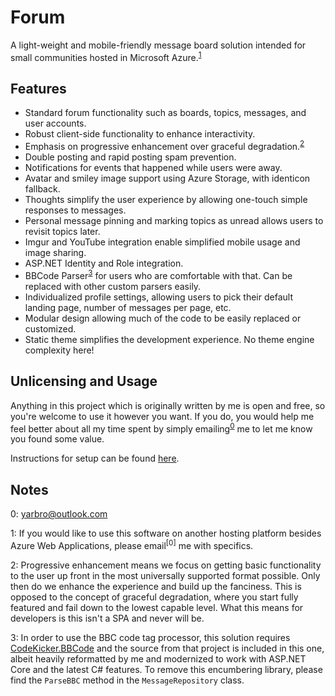 # Forum

A light-weight and mobile-friendly message board solution intended for small communities hosted in Microsoft Azure.<sup>[1](#notes)</sup>

## Features

* Standard forum functionality such as boards, topics, messages, and user accounts.
* Robust client-side functionality to enhance interactivity.
* Emphasis on progressive enhancement over graceful degradation.<sup>[2](#notes)</sup>
* Double posting and rapid posting spam prevention.
* Notifications for events that happened while users were away.
* Avatar and smiley image support using Azure Storage, with identicon fallback.
* Thoughts simplify the user experience by allowing one-touch simple responses to messages.
* Personal message pinning and marking topics as unread allows users to revisit topics later.
* Imgur and YouTube integration enable simplified mobile usage and image sharing.
* ASP.NET Identity and Role integration.
* BBCode Parser<sup>[3](#notes)</sup> for users who are comfortable with that. Can be replaced with other custom parsers easily.
* Individualized profile settings, allowing users to pick their default landing page, number of messages per page, etc.
* Modular design allowing much of the code to be easily replaced or customized.
* Static theme simplifies the development experience. No theme engine complexity here!

## Unlicensing and Usage

Anything in this project which is originally written by me is open and free, so you're welcome to use it however you want. If you do, you would help me feel better about all my time spent by simply emailing<sup>[0](#notes)</sup> me to let me know you found some value.

Instructions for setup can be found [here](https://github.com/jyarbro/forum/wiki/Setup).

## Notes

0: yarbro@outlook.com

1: If you would like to use this software on another hosting platform besides Azure Web Applications, please email<sup>[0]</sup> me with specifics.

2: Progressive enhancement means we focus on getting basic functionality to the user up front in the most universally supported format possible. Only then do we enhance the experience and build up the fanciness. This is opposed to the concept of graceful degradation, where you start fully featured and fail down to the lowest capable level. What this means for developers is this isn't a SPA and never will be.

3: In order to use the BBC code tag processor, this solution requires [CodeKicker.BBCode](http://codekicker.de/) and the source from that project is included in this one, albeit heavily reformatted by me and modernized to work with ASP.NET Core and the latest C# features. To remove this encumbering library, please find the `ParseBBC` method in the `MessageRepository` class.
